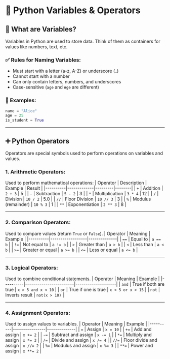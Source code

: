 # 📘 Python Variables & Operators

## 🧠 What are Variables?

Variables in Python are used to store data. Think of them as containers for values like numbers, text, etc.

### ✅ Rules for Naming Variables:
- Must start with a letter (a-z, A-Z) or underscore (_)
- Cannot start with a number
- Can only contain letters, numbers, and underscores
- Case-sensitive (`age` and `Age` are different)

### 🧪 Examples:
```python
name = "Alice"
age = 25
is_student = True
```

---

## ➕ Python Operators

Operators are special symbols used to perform operations on variables and values.

### 1. **Arithmetic Operators**:
Used to perform mathematical operations:
| Operator | Description | Example | Result |
|----------|-------------|---------|--------|
| `+`      | Addition     | `2 + 3` | 5      |
| `-`      | Subtraction  | `5 - 2` | 3      |
| `*`      | Multiplication | `3 * 4` | 12     |
| `/`      | Division     | `10 / 2` | 5.0    |
| `//`     | Floor Division | `10 // 3` | 3   |
| `%`      | Modulus (remainder) | `10 % 3` | 1 |
| `**`     | Exponentiation | `2 ** 3` | 8     |

---

### 2. **Comparison Operators**:
Used to compare values (return `True` or `False`).
| Operator | Meaning         | Example      |
|----------|------------------|--------------|
| `==`     | Equal to         | `a == b`     |
| `!=`     | Not equal to     | `a != b`     |
| `>`      | Greater than     | `a > b`      |
| `<`      | Less than        | `a < b`      |
| `>=`     | Greater or equal | `a >= b`     |
| `<=`     | Less or equal    | `a <= b`     |

---

### 3. **Logical Operators**:
Used to combine conditional statements.
| Operator | Meaning                | Example            |
|----------|------------------------|--------------------|
| `and`    | True if both are true  | `x > 5 and x < 10` |
| `or`     | True if one is true    | `x < 5 or x > 15`  |
| `not`    | Inverts result         | `not(x > 10)`      |

---

### 4. **Assignment Operators**:
Used to assign values to variables.
| Operator | Meaning        | Example      |
|----------|----------------|--------------|
| `=`      | Assign         | `x = 10`     |
| `+=`     | Add and assign | `x += 2`     |
| `-=`     | Subtract and assign | `x -= 1` |
| `*=`     | Multiply and assign | `x *= 3` |
| `/=`     | Divide and assign   | `x /= 4` |
| `//=`    | Floor divide and assign | `x //= 2` |
| `%=`     | Modulus and assign     | `x %= 3` |
| `**=`    | Power and assign       | `x **= 2` |
